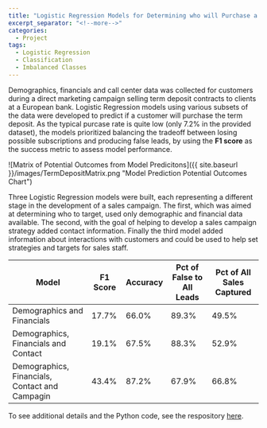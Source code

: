 ```yaml
---
title: "Logistic Regression Models for Determining who will Purchase a Term Deposit Contract"
excerpt_separator: "<!--more-->"
categories:
  - Project
tags:
  - Logistic Regression
  - Classification
  - Imbalanced Classes
---
```


Demographics, financials and call center data was collected for customers during a direct marketing campaign selling term deposit contracts to clients at a European bank. Logistic Regression models using various subsets of the data were developed to predict if a customer will purchase the term deposit. As the typical purcase rate is quite low (only 7.2% in the provided dataset), the models prioritized balancing the tradeoff between losing possible subscriptions and producing false leads, by using the **F1 score** as the success metric to assess model performance.

![Matrix of Potential Outcomes from Model Predicitons]({{ site.baseurl }}/images/TermDepositMatrix.png "Model Prediction Potential Outcomes Chart")

<!--more-->

Three Logistic Regression models were built, each representing a different stage in the development of a sales campaign.  The first, which was aimed at determining who to target, used only demographic and financial data available.  The second, with the goal of helping to develop a sales campaign strategy added contact information.  Finally the third model added information about interactions with customers and could be used to help set strategies and targets for sales staff.

| Model                                            | F1 Score    | Accuracy | Pct of False to All Leads | Pct of All Sales Captured |    
| ------------------------------------------------ | ----------- | -------- | ------------------------- | ------------------------- |
| Demographics and Financials                      | 17.7\%      | 66.0\%   | 89.3\%                    | 49.5\%                    |
| Demographics, Financials and Contact             | 19.1\%      | 67.5\%   | 88.3\%                    | 52.9\%                    |
| Demographics, Financials, Contact and Campagin   | 43.4\%      | 87.2\%   | 67.9\%                    | 66.8\%                    |


To see additional details and the Python code, see the respository [here](https://github.com/jamelvin/qt28VI6Bkxza3LNd).
